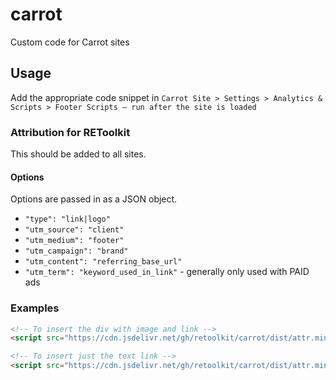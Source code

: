 # carrot

Custom code for Carrot sites

## Usage

Add the appropriate code snippet in `Carrot Site > Settings > Analytics & Scripts > Footer Scripts – run after the site is loaded`

### Attribution for REToolkit

This should be added to all sites.

#### Options

Options are passed in as a JSON object.

- `"type": "link|logo"`
- `"utm_source": "client"`
- `"utm_medium": "footer"`
- `"utm_campaign": "brand"`
- `"utm_content": "referring_base_url"`
- `"utm_term": "keyword_used_in_link"` - generally only used with PAID ads

### Examples

```html
<!-- To insert the div with image and link -->
<script src="https://cdn.jsdelivr.net/gh/retoolkit/carrot/dist/attr.min.js"  id="io.retoolkit.attr" data-option='{"type": "logo"}' defer></script>
```

```html
<!-- To insert just the text link -->
<script src="https://cdn.jsdelivr.net/gh/retoolkit/carrot/dist/attr.min.js"  defer></script>
```
